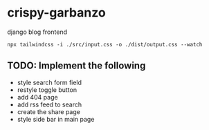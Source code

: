 # crispy-garbanzo

django blog frontend

`npx tailwindcss -i ./src/input.css -o ./dist/output.css --watch`

## TODO: Implement the following

- style search form field
- restyle toggle button
- add 404 page
- add rss feed to search
- create the share page
- style side bar in main page
